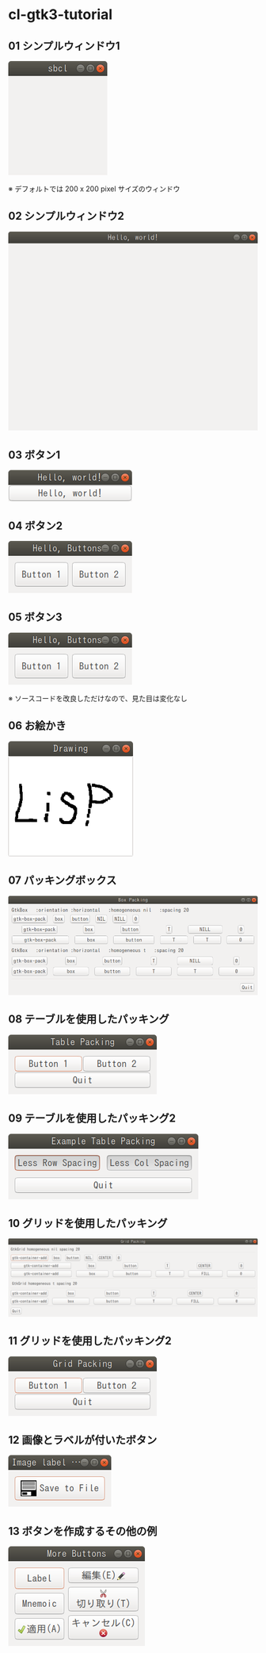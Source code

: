 # cl-gtk3-tutorial

## 01 シンプルウィンドウ1

![01](https://github.com/fireflower0/cl-gtk3-tutorial/blob/master/img/01.png)

※ デフォルトでは 200 x 200 pixel サイズのウィンドウ

## 02 シンプルウィンドウ2

![02](https://github.com/fireflower0/cl-gtk3-tutorial/blob/master/img/02.png)

## 03 ボタン1

![03](https://github.com/fireflower0/cl-gtk3-tutorial/blob/master/img/03.png)

## 04 ボタン2

![04](https://github.com/fireflower0/cl-gtk3-tutorial/blob/master/img/04.png)

## 05 ボタン3

![05](https://github.com/fireflower0/cl-gtk3-tutorial/blob/master/img/05.png)

※ ソースコードを改良しただけなので、見た目は変化なし

## 06 お絵かき

![06](https://github.com/fireflower0/cl-gtk3-tutorial/blob/master/img/06.png)

## 07 パッキングボックス

![07](https://github.com/fireflower0/cl-gtk3-tutorial/blob/master/img/07.png)

## 08 テーブルを使用したパッキング

![08](https://github.com/fireflower0/cl-gtk3-tutorial/blob/master/img/08.png)

## 09 テーブルを使用したパッキング2

![09](https://github.com/fireflower0/cl-gtk3-tutorial/blob/master/img/09.png)

## 10 グリッドを使用したパッキング

![10](https://github.com/fireflower0/cl-gtk3-tutorial/blob/master/img/10.png)

## 11 グリッドを使用したパッキング2

![11](https://github.com/fireflower0/cl-gtk3-tutorial/blob/master/img/11.png)

## 12 画像とラベルが付いたボタン

![12](https://github.com/fireflower0/cl-gtk3-tutorial/blob/master/img/12.png)

## 13 ボタンを作成するその他の例

![13](https://github.com/fireflower0/cl-gtk3-tutorial/blob/master/img/13.png)
